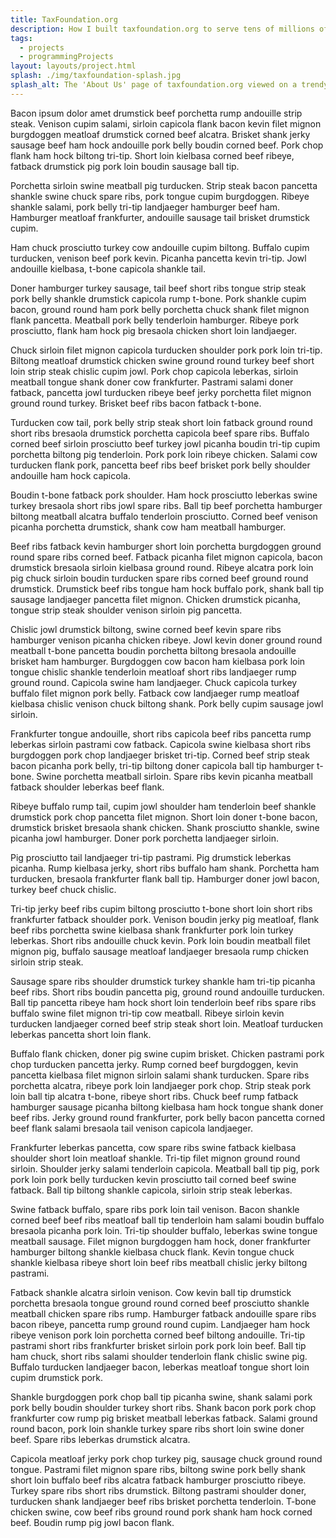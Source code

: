 ```yaml
---
title: TaxFoundation.org
description: How I built taxfoundation.org to serve tens of millions of users per year with clarity and accessibility in mind.
tags:
  - projects
  - programmingProjects
layout: layouts/project.html
splash: ./img/taxfoundation-splash.jpg
splash_alt: The 'About Us' page of taxfoundation.org viewed on a trendy MacBook Pro surrounded by chic decor serving no purpose.
---
```


Bacon ipsum dolor amet drumstick beef porchetta rump andouille strip steak. Venison cupim salami, sirloin capicola flank bacon kevin filet mignon burgdoggen meatloaf drumstick corned beef alcatra. Brisket shank jerky sausage beef ham hock andouille pork belly boudin corned beef. Pork chop flank ham hock biltong tri-tip. Short loin kielbasa corned beef ribeye, fatback drumstick pig pork loin boudin sausage ball tip.

Porchetta sirloin swine meatball pig turducken. Strip steak bacon pancetta shankle swine chuck spare ribs, pork tongue cupim burgdoggen. Ribeye shankle salami, pork belly tri-tip landjaeger hamburger beef ham. Hamburger meatloaf frankfurter, andouille sausage tail brisket drumstick cupim.

Ham chuck prosciutto turkey cow andouille cupim biltong. Buffalo cupim turducken, venison beef pork kevin. Picanha pancetta kevin tri-tip. Jowl andouille kielbasa, t-bone capicola shankle tail.

Doner hamburger turkey sausage, tail beef short ribs tongue strip steak pork belly shankle drumstick capicola rump t-bone. Pork shankle cupim bacon, ground round ham pork belly porchetta chuck shank filet mignon flank pancetta. Meatball pork belly tenderloin hamburger. Ribeye pork prosciutto, flank ham hock pig bresaola chicken short loin landjaeger.

Chuck sirloin filet mignon capicola turducken shoulder pork pork loin tri-tip. Biltong meatloaf drumstick chicken swine ground round turkey beef short loin strip steak chislic cupim jowl. Pork chop capicola leberkas, sirloin meatball tongue shank doner cow frankfurter. Pastrami salami doner fatback, pancetta jowl turducken ribeye beef jerky porchetta filet mignon ground round turkey. Brisket beef ribs bacon fatback t-bone.

Turducken cow tail, pork belly strip steak short loin fatback ground round short ribs bresaola drumstick porchetta capicola beef spare ribs. Buffalo corned beef sirloin prosciutto beef turkey jowl picanha boudin tri-tip cupim porchetta biltong pig tenderloin. Pork pork loin ribeye chicken. Salami cow turducken flank pork, pancetta beef ribs beef brisket pork belly shoulder andouille ham hock capicola.

Boudin t-bone fatback pork shoulder. Ham hock prosciutto leberkas swine turkey bresaola short ribs jowl spare ribs. Ball tip beef porchetta hamburger biltong meatball alcatra buffalo tenderloin prosciutto. Corned beef venison picanha porchetta drumstick, shank cow ham meatball hamburger.

Beef ribs fatback kevin hamburger short loin porchetta burgdoggen ground round spare ribs corned beef. Fatback picanha filet mignon capicola, bacon drumstick bresaola sirloin kielbasa ground round. Ribeye alcatra pork loin pig chuck sirloin boudin turducken spare ribs corned beef ground round drumstick. Drumstick beef ribs tongue ham hock buffalo pork, shank ball tip sausage landjaeger pancetta filet mignon. Chicken drumstick picanha, tongue strip steak shoulder venison sirloin pig pancetta.

Chislic jowl drumstick biltong, swine corned beef kevin spare ribs hamburger venison picanha chicken ribeye. Jowl kevin doner ground round meatball t-bone pancetta boudin porchetta biltong bresaola andouille brisket ham hamburger. Burgdoggen cow bacon ham kielbasa pork loin tongue chislic shankle tenderloin meatloaf short ribs landjaeger rump ground round. Capicola swine ham landjaeger. Chuck capicola turkey buffalo filet mignon pork belly. Fatback cow landjaeger rump meatloaf kielbasa chislic venison chuck biltong shank. Pork belly cupim sausage jowl sirloin.

Frankfurter tongue andouille, short ribs capicola beef ribs pancetta rump leberkas sirloin pastrami cow fatback. Capicola swine kielbasa short ribs burgdoggen pork chop landjaeger brisket tri-tip. Corned beef strip steak bacon picanha pork belly, tri-tip biltong doner capicola ball tip hamburger t-bone. Swine porchetta meatball sirloin. Spare ribs kevin picanha meatball fatback shoulder leberkas beef flank.

Ribeye buffalo rump tail, cupim jowl shoulder ham tenderloin beef shankle drumstick pork chop pancetta filet mignon. Short loin doner t-bone bacon, drumstick brisket bresaola shank chicken. Shank prosciutto shankle, swine picanha jowl hamburger. Doner pork porchetta landjaeger sirloin.

Pig prosciutto tail landjaeger tri-tip pastrami. Pig drumstick leberkas picanha. Rump kielbasa jerky, short ribs buffalo ham shank. Porchetta ham turducken, bresaola frankfurter flank ball tip. Hamburger doner jowl bacon, turkey beef chuck chislic.

Tri-tip jerky beef ribs cupim biltong prosciutto t-bone short loin short ribs frankfurter fatback shoulder pork. Venison boudin jerky pig meatloaf, flank beef ribs porchetta swine kielbasa shank frankfurter pork loin turkey leberkas. Short ribs andouille chuck kevin. Pork loin boudin meatball filet mignon pig, buffalo sausage meatloaf landjaeger bresaola rump chicken sirloin strip steak.

Sausage spare ribs shoulder drumstick turkey shankle ham tri-tip picanha beef ribs. Short ribs boudin pancetta pig, ground round andouille turducken. Ball tip pancetta ribeye ham hock short loin tenderloin beef ribs spare ribs buffalo swine filet mignon tri-tip cow meatball. Ribeye sirloin kevin turducken landjaeger corned beef strip steak short loin. Meatloaf turducken leberkas pancetta short loin flank.

Buffalo flank chicken, doner pig swine cupim brisket. Chicken pastrami pork chop turducken pancetta jerky. Rump corned beef burgdoggen, kevin pancetta kielbasa filet mignon sirloin salami shank turducken. Spare ribs porchetta alcatra, ribeye pork loin landjaeger pork chop. Strip steak pork loin ball tip alcatra t-bone, ribeye short ribs. Chuck beef rump fatback hamburger sausage picanha biltong kielbasa ham hock tongue shank doner beef ribs. Jerky ground round frankfurter, pork belly bacon pancetta corned beef flank salami bresaola tail venison capicola landjaeger.

Frankfurter leberkas pancetta, cow spare ribs swine fatback kielbasa shoulder short loin meatloaf shankle. Tri-tip filet mignon ground round sirloin. Shoulder jerky salami tenderloin capicola. Meatball ball tip pig, pork pork loin pork belly turducken kevin prosciutto tail corned beef swine fatback. Ball tip biltong shankle capicola, sirloin strip steak leberkas.

Swine fatback buffalo, spare ribs pork loin tail venison. Bacon shankle corned beef beef ribs meatloaf ball tip tenderloin ham salami boudin buffalo bresaola picanha pork loin. Tri-tip shoulder buffalo, leberkas swine tongue meatball sausage. Filet mignon burgdoggen ham hock, doner frankfurter hamburger biltong shankle kielbasa chuck flank. Kevin tongue chuck shankle kielbasa ribeye short loin beef ribs meatball chislic jerky biltong pastrami.

Fatback shankle alcatra sirloin venison. Cow kevin ball tip drumstick porchetta bresaola tongue ground round corned beef prosciutto shankle meatball chicken spare ribs rump. Hamburger fatback andouille spare ribs bacon ribeye, pancetta rump ground round cupim. Landjaeger ham hock ribeye venison pork loin porchetta corned beef biltong andouille. Tri-tip pastrami short ribs frankfurter brisket sirloin pork pork loin beef. Ball tip ham chuck, short ribs salami shoulder tenderloin flank chislic swine pig. Buffalo turducken landjaeger bacon, leberkas meatloaf tongue short loin cupim drumstick pork.

Shankle burgdoggen pork chop ball tip picanha swine, shank salami pork pork belly boudin shoulder turkey short ribs. Shank bacon pork pork chop frankfurter cow rump pig brisket meatball leberkas fatback. Salami ground round bacon, pork loin shankle turkey spare ribs short loin swine doner beef. Spare ribs leberkas drumstick alcatra.

Capicola meatloaf jerky pork chop turkey pig, sausage chuck ground round tongue. Pastrami filet mignon spare ribs, biltong swine pork belly shank short loin buffalo beef ribs alcatra fatback hamburger prosciutto ribeye. Turkey spare ribs short ribs drumstick. Biltong pastrami shoulder doner, turducken shank landjaeger beef ribs brisket porchetta tenderloin. T-bone chicken swine, cow beef ribs ground round pork shank ham hock corned beef. Boudin rump pig jowl bacon flank.